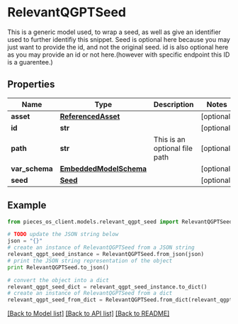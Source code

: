 # RelevantQGPTSeed

This is a generic model used, to wrap a seed, as well as give an identifier used to further identifiy this snippet.  Seed is optional here because you may just want to provide the id, and not the original seed.  id is also optional here as you may provide an id or not here.(however with specific endpoint this ID is a guarentee.)

## Properties
Name | Type | Description | Notes
------------ | ------------- | ------------- | -------------
**asset** | [**ReferencedAsset**](ReferencedAsset.md) |  | [optional] 
**id** | **str** |  | [optional] 
**path** | **str** | This is an optional file path | [optional] 
**var_schema** | [**EmbeddedModelSchema**](EmbeddedModelSchema.md) |  | [optional] 
**seed** | [**Seed**](Seed.md) |  | [optional] 

## Example

```python
from pieces_os_client.models.relevant_qgpt_seed import RelevantQGPTSeed

# TODO update the JSON string below
json = "{}"
# create an instance of RelevantQGPTSeed from a JSON string
relevant_qgpt_seed_instance = RelevantQGPTSeed.from_json(json)
# print the JSON string representation of the object
print RelevantQGPTSeed.to_json()

# convert the object into a dict
relevant_qgpt_seed_dict = relevant_qgpt_seed_instance.to_dict()
# create an instance of RelevantQGPTSeed from a dict
relevant_qgpt_seed_from_dict = RelevantQGPTSeed.from_dict(relevant_qgpt_seed_dict)
```
[[Back to Model list]](../README.md#documentation-for-models) [[Back to API list]](../README.md#documentation-for-api-endpoints) [[Back to README]](../README.md)


